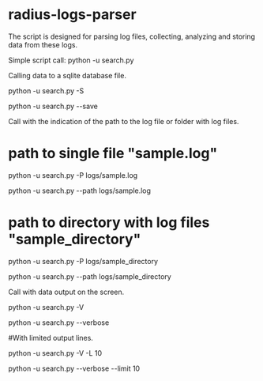 # radius-logs-parser

The script is designed for parsing log files, collecting, analyzing and storing data from these logs.

Simple script call:
python -u search.py

Calling data to a sqlite database file.

python -u search.py -S

python -u search.py --save

Call with the indication of the path to the log file or folder with log files.

# path to single file "sample.log"

python -u search.py -P logs/sample.log

python -u search.py --path logs/sample.log

# path to directory with log files "sample_directory"

python -u search.py -P logs/sample_directory

python -u search.py --path logs/sample_directory

Call with data output on the screen.

python -u search.py -V

python -u search.py --verbose

#With limited output lines.

python -u search.py -V -L 10

python -u search.py --verbose --limit 10

